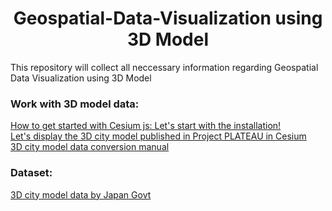 
<h1 align="center">Geospatial-Data-Visualization using 3D Model</h1>

This repository will collect all neccessary information regarding Geospatial Data Visualization using 3D Model

### Work with 3D model data:
<a href="https://qiita.com/keijipoon/items/615ebaf7561a27d744f5" target="_blank"> How to get started with Cesium js: Let's start with the installation! </a> <br/>
<a href="https://ufirst.jp/memo/2021/04/01/post-2864/" target="_blank"> Let's display the 3D city model published in Project PLATEAU in Cesium </a> <br/>
<a href="https://github.com/Project-PLATEAU/Data-Conversion-Manual-for-3D-City-Model" target="_blank"> 3D city model data conversion manual </a> <br/>

### Dataset:
<a href="https://www.geospatial.jp/ckan/dataset" target="_blank"> 3D city model data by Japan Govt </a> <br/>


